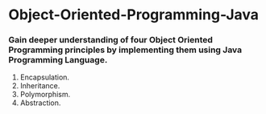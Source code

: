 # Object-Oriented-Programming-Java
### Gain deeper understanding of four Object Oriented Programming principles by implementing them using Java Programming Language.
1. Encapsulation.
2. Inheritance.
3. Polymorphism.
4. Abstraction.
